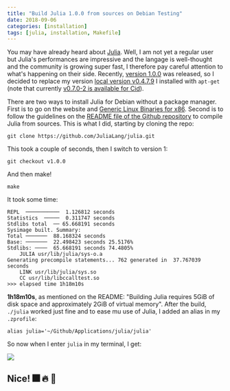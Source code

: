 ```yaml
---
title: "Build Julia 1.0.0 from sources on Debian Testing"
date: 2018-09-06
categories: [installation]
tags: [julia, installation, Makefile]
---
```


You may have already heard about [Julia](https://julialang.org/). Well, I am not
yet a regular user but Julia's performances are impressive and the langage is
well-thought and the community is growing super fast, I therefore pay careful
attention to what's happening on their side. Recently, [version 1.0.0](https://juliacomputing.com/press/2018/08/10/Julia-1.0-Released.html)
was released, so I decided to replace my version [local version v0.4.7.9](https://packages.debian.org/fr/strecth/julia) I installed with
`apt-get` (note that currently [v0.7.0-2 is available for Cid](https://packages.debian.org/fr/sid/julia)).

There are two ways to install Julia for Debian without a package manager.
First is to go on the website and [Generic Linux Binaries for x86](https://julialang.org/downloads/platform.html#generic-binaries). Second
is to follow the guidelines on the [README file of the Github repository](https://github.com/JuliaLang/julia) to compile Julia
from sources. This is what I did, starting by cloning the repo:

```
git clone https://github.com/JuliaLang/julia.git
```

This took a couple of seconds, then I switch to version 1:

```
git checkout v1.0.0
```

And then make!

```
make
```

It took some time:

```
REPL  ───────────  1.126812 seconds
Statistics  ─────  0.311747 seconds
Stdlibs total  ── 65.668191 seconds
Sysimage built. Summary:
Total ───────  88.168324 seconds
Base: ───────  22.498423 seconds 25.5176%
Stdlibs: ────  65.668191 seconds 74.4805%
    JULIA usr/lib/julia/sys-o.a
Generating precompile statements... 762 generated in  37.767039 seconds
    LINK usr/lib/julia/sys.so
    CC usr/lib/libccalltest.so
>>> elapsed time 1h18m10s
```

**1h18m10s**, as mentioned on the README: "Building Julia requires 5GiB of
disk space and approximately 2GiB of virtual memory". After the build,
`./julia` worked just fine and to ease mu use of Julia, I added an alias in
my `.zprofile`:
```
alias julia='~/Github/Applications/julia/julia'
```

So now when I enter `julia` in my terminal, I get:


![](/notes/julia/juliaV1.png)


## Nice! :fireworks: :fire: :star2:
